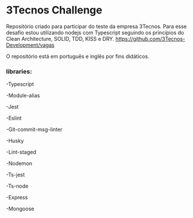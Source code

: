 # 3Tecnos Challenge
Repositório criado para participar do teste da empresa 3Tecnos. Para esse desafio estou utilizando nodejs com Typescript seguindo os princípios do Clean Architecture, SOLID, TDD, KISS e DRY.
https://github.com/3Tecnos-Development/vagas

O repositório está em português e inglês por fins didáticos. 
### libraries:

-Typescript

-Module-alias

-Jest

-Eslint

-Git-commit-msg-linter

-Husky

-Lint-staged   

-Nodemon

-Ts-jest

-Ts-node

-Express

-Mongoose


